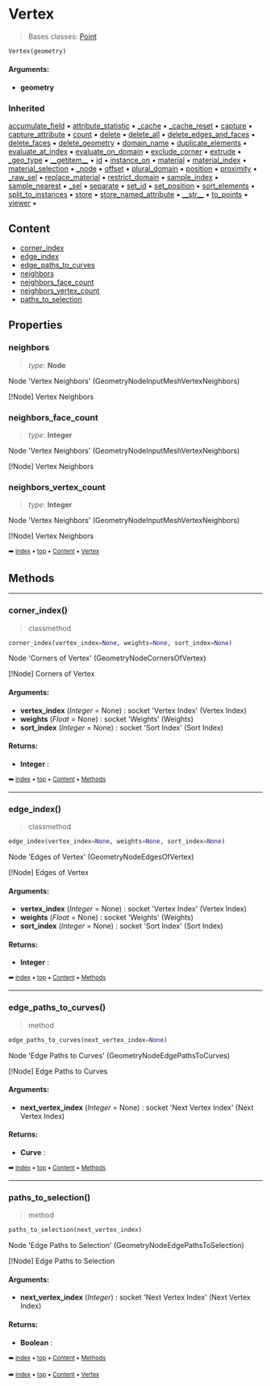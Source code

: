 # Vertex

> Bases classes: [Point](geono-geome-point.md)

``` python
Vertex(geometry)
```



#### Arguments:
- **geometry**

### Inherited

[accumulate_field](geono-geome-domain.md#accumulate_field) :black_small_square: [attribute_statistic](geono-geome-domain.md#attribute_statistic) :black_small_square: [\_cache](geono-socke-nodecache.md#_cache) :black_small_square: [\_cache_reset](geono-socke-nodecache.md#_cache_reset) :black_small_square: [capture](geono-geome-domain.md#capture) :black_small_square: [capture_attribute](geono-geome-domain.md#capture_attribute) :black_small_square: [count](geono-geome-point.md#count) :black_small_square: [delete](geono-geome-domain.md#delete) :black_small_square: [delete_all](geono-geome-domain.md#delete_all) :black_small_square: [delete_edges_and_faces](geono-geome-domain.md#delete_edges_and_faces) :black_small_square: [delete_faces](geono-geome-domain.md#delete_faces) :black_small_square: [delete_geometry](geono-geome-domain.md#delete_geometry) :black_small_square: [domain_name](geono-geome-domain.md#domain_name) :black_small_square: [duplicate_elements](geono-geome-domain.md#duplicate_elements) :black_small_square: [evaluate_at_index](geono-geome-domain.md#evaluate_at_index) :black_small_square: [evaluate_on_domain](geono-geome-domain.md#evaluate_on_domain) :black_small_square: [exclude_corner](geono-geome-domain.md#exclude_corner) :black_small_square: [extrude](geono-geome-domain.md#extrude) :black_small_square: [\_geo_type](geono-geome-geobase.md#_geo_type) :black_small_square: [\_\_getitem__](geono-geome-geobase.md#__getitem__) :black_small_square: [id](geono-geome-geobase.md#id) :black_small_square: [instance_on](geono-geome-point.md#instance_on) :black_small_square: [material](geono-geome-geobase.md#material) :black_small_square: [material_index](geono-geome-geobase.md#material_index) :black_small_square: [material_selection](geono-geome-geobase.md#material_selection) :black_small_square: [\_node](geono-geome-domain.md#_node) :black_small_square: [offset](geono-geome-geobase.md#offset) :black_small_square: [plural_domain](geono-geome-domain.md#plural_domain) :black_small_square: [position](geono-geome-geobase.md#position) :black_small_square: [proximity](geono-geome-domain.md#proximity) :black_small_square: [\_raw_sel](geono-geome-geobase.md#_raw_sel) :black_small_square: [replace_material](geono-geome-geobase.md#replace_material) :black_small_square: [restrict_domain](geono-geome-domain.md#restrict_domain) :black_small_square: [sample_index](geono-geome-domain.md#sample_index) :black_small_square: [sample_nearest](geono-geome-domain.md#sample_nearest) :black_small_square: [\_sel](geono-geome-domain.md#_sel) :black_small_square: [separate](geono-geome-domain.md#separate) :black_small_square: [set_id](geono-geome-geobase.md#set_id) :black_small_square: [set_position](geono-geome-geobase.md#set_position) :black_small_square: [sort_elements](geono-geome-domain.md#sort_elements) :black_small_square: [split_to_instances](geono-geome-domain.md#split_to_instances) :black_small_square: [store](geono-geome-domain.md#store) :black_small_square: [store_named_attribute](geono-geome-domain.md#store_named_attribute) :black_small_square: [\_\_str__](geono-geome-domain.md#__str__) :black_small_square: [to_points](geono-geome-domain.md#to_points) :black_small_square: [viewer](geono-geome-domain.md#viewer) :black_small_square:

## Content

- [corner_index](geono-geome-vertex.md#corner_index)
- [edge_index](geono-geome-vertex.md#edge_index)
- [edge_paths_to_curves](geono-geome-vertex.md#edge_paths_to_curves)
- [neighbors](geono-geome-vertex.md#neighbors)
- [neighbors_face_count](geono-geome-vertex.md#neighbors_face_count)
- [neighbors_vertex_count](geono-geome-vertex.md#neighbors_vertex_count)
- [paths_to_selection](geono-geome-vertex.md#paths_to_selection)

## Properties



### neighbors

> _type_: **Node**
>

Node 'Vertex Neighbors' (GeometryNodeInputMeshVertexNeighbors)

[!Node] Vertex Neighbors

### neighbors_face_count

> _type_: **Integer**
>

Node 'Vertex Neighbors' (GeometryNodeInputMeshVertexNeighbors)

[!Node] Vertex Neighbors

### neighbors_vertex_count

> _type_: **Integer**
>

Node 'Vertex Neighbors' (GeometryNodeInputMeshVertexNeighbors)

[!Node] Vertex Neighbors

<sub>:arrow_right: [index](index.md) :black_small_square: [top](#vertex) :black_small_square: [Content](#content) :black_small_square: [Vertex](geono-geome-vertex.md)</sub>

## Methods



----------
### corner_index()

> classmethod

``` python
corner_index(vertex_index=None, weights=None, sort_index=None)
```

Node 'Corners of Vertex' (GeometryNodeCornersOfVertex)

[!Node] Corners of Vertex

#### Arguments:
- **vertex_index** (_Integer_ = None) : socket 'Vertex Index' (Vertex Index)
- **weights** (_Float_ = None) : socket 'Weights' (Weights)
- **sort_index** (_Integer_ = None) : socket 'Sort Index' (Sort Index)



#### Returns:
- **Integer** :

<sub>:arrow_right: [index](index.md) :black_small_square: [top](#vertex) :black_small_square: [Content](#content) :black_small_square: [Methods](geono-geome-vertex.md#methods)</sub>

----------
### edge_index()

> classmethod

``` python
edge_index(vertex_index=None, weights=None, sort_index=None)
```

Node 'Edges of Vertex' (GeometryNodeEdgesOfVertex)

[!Node] Edges of Vertex

#### Arguments:
- **vertex_index** (_Integer_ = None) : socket 'Vertex Index' (Vertex Index)
- **weights** (_Float_ = None) : socket 'Weights' (Weights)
- **sort_index** (_Integer_ = None) : socket 'Sort Index' (Sort Index)



#### Returns:
- **Integer** :

<sub>:arrow_right: [index](index.md) :black_small_square: [top](#vertex) :black_small_square: [Content](#content) :black_small_square: [Methods](geono-geome-vertex.md#methods)</sub>

----------
### edge_paths_to_curves()

> method

``` python
edge_paths_to_curves(next_vertex_index=None)
```

Node 'Edge Paths to Curves' (GeometryNodeEdgePathsToCurves)

[!Node] Edge Paths to Curves

#### Arguments:
- **next_vertex_index** (_Integer_ = None) : socket 'Next Vertex Index' (Next Vertex Index)



#### Returns:
- **Curve** :

<sub>:arrow_right: [index](index.md) :black_small_square: [top](#vertex) :black_small_square: [Content](#content) :black_small_square: [Methods](geono-geome-vertex.md#methods)</sub>

----------
### paths_to_selection()

> method

``` python
paths_to_selection(next_vertex_index)
```

Node 'Edge Paths to Selection' (GeometryNodeEdgePathsToSelection)

[!Node] Edge Paths to Selection

#### Arguments:
- **next_vertex_index** (_Integer_) : socket 'Next Vertex Index' (Next Vertex Index)



#### Returns:
- **Boolean** :

<sub>:arrow_right: [index](index.md) :black_small_square: [top](#vertex) :black_small_square: [Content](#content) :black_small_square: [Methods](geono-geome-vertex.md#methods)</sub>

<sub>:arrow_right: [index](index.md) :black_small_square: [top](#vertex) :black_small_square: [Content](#content) :black_small_square: [Vertex](geono-geome-vertex.md)</sub>